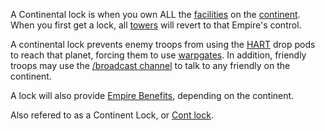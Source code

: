 A Continental lock is when you own ALL the
[facilities](../locations/Facilities.md) on the
[continent](locations/Continent.md). When you first get a lock, all
[towers](../locations/Towers.md) will revert to that Empire's control.

A continental lock prevents enemy troops from using the
[HART](../terminology/HART.md) drop pods to reach that planet, forcing them to
use [warpgates](../locations/Warpgate.md). In addition, friendly troops may
use the [/broadcast channel](../commands/In-Game_Commands.md) to talk to any
friendly on the continent.

A lock will also provide [Empire Benefits](../terminology/Empire_Benefit.md),
depending on the continent.

Also refered to as a Continent Lock, or [Cont
lock](../terminology/Acronyms_and_Slang.md).

<!--[Category:Game Guides](Category:Game_Guides.md)-->
